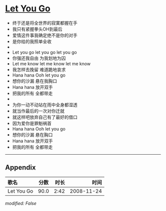 # [Let You Go](https://music.163.com/song?id=169202)

* 终于还是将全世界的寂寞都握在手
* 我只有紧握拳头OH到最后
* 爱情这件事我确定绝不是你的对手
* 是你给的我照单全收
* 
* Let you go let you go let you go
* 你强还我自由 为我划地为囚
* Let me know let me know let me know
* 我怎样去挽留 难道跪地哀求
* Hana hana  Ooh let you go
* 想你的沙漏 悬在我胸口
* Hana hana  放开双手
* 把我的所有 全都带走
* 
* 为你一动不动站在雨中全身都湿透
* 就当作最后的一次对你迁就
* 就这样吧放弃自己有了最好的借口
* 因为爱你是罪魁祸首
* Hana hana  Ooh let you go
* 想你的沙漏 悬在胸口
* Hana hana  放开双手
* 把我的所有 全都带走


---

## Appendix

|歌名|分数|时长|时间|
|:---|:---:|---:|---:|
|Let You Go|90.0|2:42|2008-11-24

*modified: False*